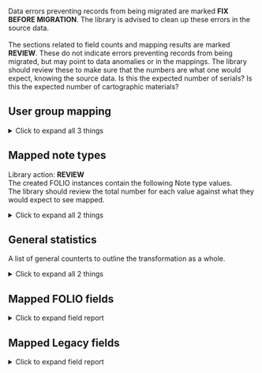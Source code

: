 <br/>Data errors preventing records from being migrated are marked **FIX BEFORE MIGRATION**. The library is advised to clean up these errors in the source data.<br/><br/> The sections related to field counts and mapping results are marked **REVIEW**. These do not indicate errors preventing records from being migrated, but may point to data anomalies or in the mappings. The library should review these to make sure that the numbers are what one would expect, knowing the source data. Is this the expected number of serials? Is this the expected number of cartographic materials?
   
## User group mapping    
    
<details><summary>Click to expand all 3 things</summary>     
   
Measure | Count   
--- | ---:   
STAF -> Staff | 2   
usergroups mapping - STAF -> Staff | 2   
</details>   
   
## Mapped note types    
Library action: **REVIEW** <br/>The created FOLIO instances contain the following Note type values.  <br/>The library should review the total number for each value against what they would expect to see mapped.    
<details><summary>Click to expand all 2 things</summary>     
   
Measure | Count   
--- | ---:   
e00f14d9-001e-4084-be04-961c0ed4b2a6 | 1   
</details>   
   
## General statistics    
A list of general counterts to outline the transformation as a whole.    
<details><summary>Click to expand all 2 things</summary>     
   
Measure | Count   
--- | ---:   
Successful user transformations | 1   
</details>   

## Mapped FOLIO fields
<details><summary>Click to expand field report</summary>     

FOLIO Field | Mapped | Unmapped  
--- | --- | ---:  
active | 1 (100%) | 0  
barcode | 1 (100%) | 0  
externalSystemId | 1 (100%) | 0  
id | 1 (100%) | 0  
patronGroup | 1 (100%) | 0  
personal.addresses | 1 (100%) | 0  
personal.dateOfBirth | 1 (100%) | 0  
personal.email | 1 (100%) | 0  
personal.firstName | 1 (100%) | 0  
personal.lastName | 1 (100%) | 0  
personal.middleName | 1 (100%) | 0  
personal.mobilePhone | 1 (100%) | 0  
personal.phone | 1 (100%) | 0  
personal.preferredContactTypeId | 1 (100%) | 0  
personal.preferredFirstName | 1 (100%) | 0  
requestPreference.delivery | 1 (100%) | 0  
requestPreference.holdShelf | 1 (100%) | 0  
requestPreference.metadata.createdByUserId | 1 (100%) | 0  
requestPreference.metadata.createdDate | 1 (100%) | 0  
requestPreference.metadata.updatedByUserId | 1 (100%) | 0  
requestPreference.metadata.updatedDate | 1 (100%) | 0  
requestPreference.userId | 1 (100%) | 0  
username | 1 (100%) | 0  
</details>   

## Mapped Legacy fields
<details><summary>Click to expand field report</summary>     

Legacy Field | Present | Mapped | Unmapped  
--- | --- | --- | ---:  
BARCODE | 1 (100.0%) | 1 (100%) | 0  
EMAIL | 1 (100.0%) | 1 (100%) | 0  
FACSTAFFDATE | 1 (100.0%) | 1 (100%) | 0  
FIRSTNAME | 1 (100.0%) | 1 (100%) | 0  
HOMEADDRESS1 | 1 (100.0%) | 1 (100%) | 0  
HOMEADDRESS2 | 1 (100.0%) | 1 (100%) | 0  
HOMECITY | 1 (100.0%) | 1 (100%) | 0  
HOMESTATE | 1 (100.0%) | 1 (100%) | 0  
HOMEZIP | 1 (100.0%) | 1 (100%) | 0  
LASTNAME | 1 (100.0%) | 1 (100%) | 0  
MIDDLE | 1 (100.0%) | 1 (100%) | 0  
MOBILEPHONE | 1 (100.0%) | 1 (100%) | 0  
NOTE_CONTENT | 1 (100.0%) | 1 (100%) | 0  
NOTE_TITLE | 1 (100.0%) | 1 (100%) | 0  
PATRONID | 1 (100.0%) | 1 (100%) | 0  
PHONE | 1 (100.0%) | 1 (100%) | 0  
TYPE | 1 (100.0%) | 1 (100%) | 0  
USERNAME | 1 (100.0%) | 1 (100%) | 0  
</details>   
